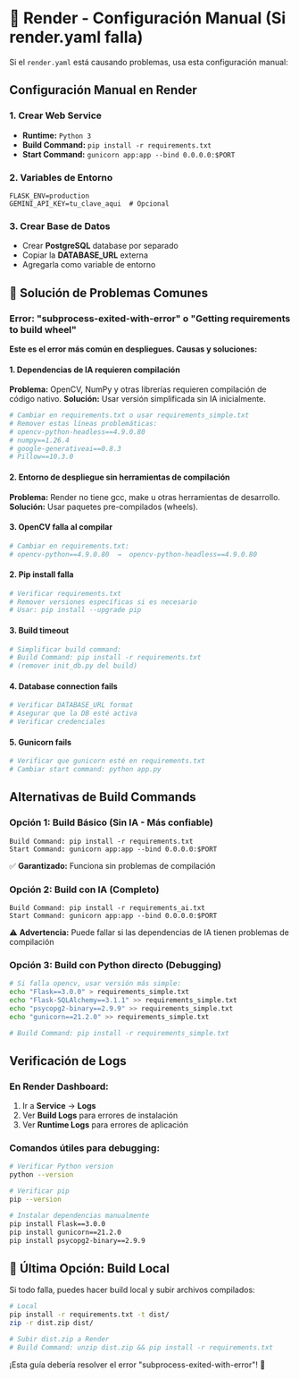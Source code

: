 # 🚨 Render - Configuración Manual (Si render.yaml falla)

Si el `render.yaml` está causando problemas, usa esta configuración manual:

## Configuración Manual en Render

### 1. Crear Web Service
- **Runtime:** `Python 3`
- **Build Command:** `pip install -r requirements.txt`
- **Start Command:** `gunicorn app:app --bind 0.0.0.0:$PORT`

### 2. Variables de Entorno
```
FLASK_ENV=production
GEMINI_API_KEY=tu_clave_aqui  # Opcional
```

### 3. Crear Base de Datos
- Crear **PostgreSQL** database por separado
- Copiar la **DATABASE_URL** externa
- Agregarla como variable de entorno

## 🚨 Solución de Problemas Comunes

### Error: "subprocess-exited-with-error" o "Getting requirements to build wheel"
**Este es el error más común en despliegues. Causas y soluciones:**

#### 1. **Dependencias de IA requieren compilación**
**Problema:** OpenCV, NumPy y otras librerías requieren compilación de código nativo.
**Solución:** Usar versión simplificada sin IA inicialmente.

```bash
# Cambiar en requirements.txt o usar requirements_simple.txt
# Remover estas líneas problemáticas:
# opencv-python-headless==4.9.0.80
# numpy==1.26.4
# google-generativeai==0.8.3
# Pillow==10.3.0
```

#### 2. **Entorno de despliegue sin herramientas de compilación**
**Problema:** Render no tiene gcc, make u otras herramientas de desarrollo.
**Solución:** Usar paquetes pre-compilados (wheels).

#### 3. **OpenCV falla al compilar**
```bash
# Cambiar en requirements.txt:
# opencv-python==4.9.0.80  →  opencv-python-headless==4.9.0.80
```

#### 2. **Pip install falla**
```bash
# Verificar requirements.txt
# Remover versiones específicas si es necesario
# Usar: pip install --upgrade pip
```

#### 3. **Build timeout**
```bash
# Simplificar build command:
# Build Command: pip install -r requirements.txt
# (remover init_db.py del build)
```

#### 4. **Database connection fails**
```bash
# Verificar DATABASE_URL format
# Asegurar que la DB esté activa
# Verificar credenciales
```

#### 5. **Gunicorn fails**
```bash
# Verificar que gunicorn esté en requirements.txt
# Cambiar start command: python app.py
```

## Alternativas de Build Commands

### Opción 1: Build Básico (Sin IA - Más confiable)
```
Build Command: pip install -r requirements.txt
Start Command: gunicorn app:app --bind 0.0.0.0:$PORT
```
✅ **Garantizado:** Funciona sin problemas de compilación

### Opción 2: Build con IA (Completo)
```
Build Command: pip install -r requirements_ai.txt
Start Command: gunicorn app:app --bind 0.0.0.0:$PORT
```
⚠️ **Advertencia:** Puede fallar si las dependencias de IA tienen problemas de compilación

### Opción 3: Build con Python directo (Debugging)
```bash
# Si falla opencv, usar versión más simple:
echo "Flask==3.0.0" > requirements_simple.txt
echo "Flask-SQLAlchemy==3.1.1" >> requirements_simple.txt
echo "psycopg2-binary==2.9.9" >> requirements_simple.txt
echo "gunicorn==21.2.0" >> requirements_simple.txt

# Build Command: pip install -r requirements_simple.txt
```

## Verificación de Logs

### En Render Dashboard:
1. Ir a **Service** → **Logs**
2. Ver **Build Logs** para errores de instalación
3. Ver **Runtime Logs** para errores de aplicación

### Comandos útiles para debugging:
```bash
# Verificar Python version
python --version

# Verificar pip
pip --version

# Instalar dependencias manualmente
pip install Flask==3.0.0
pip install gunicorn==21.2.0
pip install psycopg2-binary==2.9.9
```

## 🚀 Última Opción: Build Local

Si todo falla, puedes hacer build local y subir archivos compilados:

```bash
# Local
pip install -r requirements.txt -t dist/
zip -r dist.zip dist/

# Subir dist.zip a Render
# Build Command: unzip dist.zip && pip install -r requirements.txt
```

¡Esta guía debería resolver el error "subprocess-exited-with-error"! 🎯
